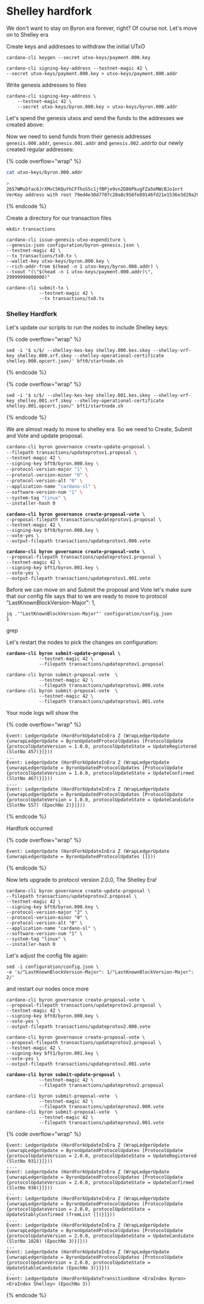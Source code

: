 # Shelley hardfork

We don't want to stay on Byron era forever, right? Of course not. Let's move on to Shelley era

Create keys and addresses to withdraw the initial UTxO

```
cardano-cli keygen --secret utxo-keys/payment.000.key
```

```
cardano-cli signing-key-address --testnet-magic 42 \
--secret utxo-keys/payment.000.key > utxo-keys/payment.000.addr
```

Write genesis addresses to files&#x20;

```
cardano-cli signing-key-address \
    --testnet-magic 42 \
    --secret utxo-keys/byron.000.key > utxo-keys/byron.000.addr
```

Let's spend the genesis utxos and send the funds to the addresses we created above:

Now we need to send funds from their genesis addresses `genesis.000.addr`, `genesis.001.addr` and `genesis.002.addr`to our newly created regular addresses:

{% code overflow="wrap" %}
```bash
cat utxo-keys/byron.000.addr

>
2657WMsDfac6JrXMvC5KQuYhCFfhoS5c1jfBPje9vn2D86PkugFZa5oMWcBJo1nrt
VerKey address with root 79ed4e30d7707c20a8c958fe89146fd21e1536e3d29a29e0131deabf, attributes: AddrAttributes { derivation path: {} }
```
{% endcode %}

Create a directory for our transaction files

```
mkdir transactions
```

```
cardano-cli issue-genesis-utxo-expenditure \
--genesis-json configuration/byron-genesis.json \
--testnet-magic 42 \
--tx transactions/tx0.tx \
--wallet-key utxo-keys/byron.000.key \
--rich-addr-from $(head -n 1 utxo-keys/byron.000.addr) \
--txout "(\"$(head -n 1 utxo-keys/payment.000.addr)\", 29999999000000)"
```

```
cardano-cli submit-tx \
            --testnet-magic 42 \
            --tx transactions/tx0.tx
```

### Shelley Hardfork&#x20;

Let's update our scripts to run the nodes to include Shelley keys:

{% code overflow="wrap" %}
```
sed -i '$ s/$/ --shelley-kes-key shelley.000.kes.skey --shelley-vrf-key shelley.000.vrf.skey --shelley-operational-certificate shelley.000.opcert.json/' bft0/startnode.sh
```
{% endcode %}

{% code overflow="wrap" %}
```
sed -i '$ s/$/ --shelley-kes-key shelley.001.kes.skey --shelley-vrf-key shelley.001.vrf.skey --shelley-operational-certificate shelley.001.opcert.json/' bft1/startnode.sh  
```
{% endcode %}

We are almost ready to move to shelley era. So we need to Create, Submit and Vote and update proposal.&#x20;

```bash
cardano-cli byron governance create-update-proposal \
--filepath transactions/updateprotov1.proposal \
--testnet-magic 42 \
--signing-key bft0/byron.000.key \
--protocol-version-major "1" \
--protocol-version-minor "0" \
--protocol-version-alt "0" \
--application-name "cardano-sl" \
--software-version-num "1" \
--system-tag "linux" \
--installer-hash 0
```

<pre><code><strong>cardano-cli byron governance create-proposal-vote \
</strong>--proposal-filepath transactions/updateprotov1.proposal \
--testnet-magic 42 \
--signing-key bft0/byron.000.key \
--vote-yes \
--output-filepath transactions/updateprotov1.000.vote
</code></pre>

<pre><code><strong>cardano-cli byron governance create-proposal-vote \
</strong>--proposal-filepath transactions/updateprotov1.proposal \
--testnet-magic 42 \
--signing-key bft1/byron.001.key \
--vote-yes \
--output-filepath transactions/updateprotov1.001.vote
</code></pre>

Before we can move on and Submit the proposal and Vote let's make sure that our config file says that to we are ready to move to protocol "LastKnownBlockVersion-Major": 1,

```
jq .'"LastKnownBlockVersion-Major"' configuration/config.json 
1
```

grep&#x20;

Let's restart the nodes to pick the changes on configuration:



<pre><code><strong>cardano-cli byron submit-update-proposal \
</strong>            --testnet-magic 42 \
            --filepath transactions/updateprotov1.proposal
</code></pre>

```
cardano-cli byron submit-proposal-vote  \
            --testnet-magic 42 \
            --filepath transactions/updateprotov1.000.vote
cardano-cli byron submit-proposal-vote  \
            --testnet-magic 42 \
            --filepath transactions/updateprotov1.001.vote
```

Your node logs will show the&#x20;

{% code overflow="wrap" %}
```
Event: LedgerUpdate (HardForkUpdateInEra Z (WrapLedgerUpdate {unwrapLedgerUpdate = ByronUpdatedProtocolUpdates [ProtocolUpdate {protocolUpdateVersion = 1.0.0, protocolUpdateState = UpdateRegistered (SlotNo 457)}]}))
...
Event: LedgerUpdate (HardForkUpdateInEra Z (WrapLedgerUpdate {unwrapLedgerUpdate = ByronUpdatedProtocolUpdates [ProtocolUpdate {protocolUpdateVersion = 1.0.0, protocolUpdateState = UpdateConfirmed (SlotNo 467)}]}))
....
Event: LedgerUpdate (HardForkUpdateInEra Z (WrapLedgerUpdate {unwrapLedgerUpdate = ByronUpdatedProtocolUpdates [ProtocolUpdate {protocolUpdateVersion = 1.0.0, protocolUpdateState = UpdateCandidate (SlotNo 557) (EpochNo 2)}]}))

```
{% endcode %}

Hardfork occurred

{% code overflow="wrap" %}
```
Event: LedgerUpdate (HardForkUpdateInEra Z (WrapLedgerUpdate {unwrapLedgerUpdate = ByronUpdatedProtocolUpdates []}))
```
{% endcode %}

Now lets upgrade to protocol version 2.0.0, The Shelley Era!&#x20;

```
cardano-cli byron governance create-update-proposal \
--filepath transactions/updateprotov2.proposal \
--testnet-magic 42 \
--signing-key bft0/byron.000.key \
--protocol-version-major "2" \
--protocol-version-minor "0" \
--protocol-version-alt "0" \
--application-name "cardano-sl" \
--software-version-num "1" \
--system-tag "linux" \
--installer-hash 0
```

Let's adjust the config file again:

```
sed -i configuration/config.json \
-e 's/"LastKnownBlockVersion-Major": 1/"LastKnownBlockVersion-Major": 2/'
```

and restart our nodes once more

```
cardano-cli byron governance create-proposal-vote \
--proposal-filepath transactions/updateprotov2.proposal \
--testnet-magic 42 \
--signing-key bft0/byron.000.key \
--vote-yes \
--output-filepath transactions/updateprotov2.000.vote
```

```
cardano-cli byron governance create-proposal-vote \
--proposal-filepath transactions/updateprotov2.proposal \
--testnet-magic 42 \
--signing-key bft1/byron.001.key \
--vote-yes \
--output-filepath transactions/updateprotov2.001.vote
```

<pre><code><strong>cardano-cli byron submit-update-proposal \
</strong>            --testnet-magic 42 \
            --filepath transactions/updateprotov2.proposal
</code></pre>

```
cardano-cli byron submit-proposal-vote  \
            --testnet-magic 42 \
            --filepath transactions/updateprotov2.000.vote
cardano-cli byron submit-proposal-vote  \
            --testnet-magic 42 \
            --filepath transactions/updateprotov2.001.vote
```

{% code overflow="wrap" %}
```
Event: LedgerUpdate (HardForkUpdateInEra Z (WrapLedgerUpdate {unwrapLedgerUpdate = ByronUpdatedProtocolUpdates [ProtocolUpdate {protocolUpdateVersion = 2.0.0, protocolUpdateState = UpdateRegistered (SlotNo 931)}]}))
....
Event: LedgerUpdate (HardForkUpdateInEra Z (WrapLedgerUpdate {unwrapLedgerUpdate = ByronUpdatedProtocolUpdates [ProtocolUpdate {protocolUpdateVersion = 2.0.0, protocolUpdateState = UpdateConfirmed (SlotNo 938)}]}))
...
Event: LedgerUpdate (HardForkUpdateInEra Z (WrapLedgerUpdate {unwrapLedgerUpdate = ByronUpdatedProtocolUpdates [ProtocolUpdate {protocolUpdateVersion = 2.0.0, protocolUpdateState = UpdateStablyConfirmed (fromList [])}]}))
....
Event: LedgerUpdate (HardForkUpdateInEra Z (WrapLedgerUpdate {unwrapLedgerUpdate = ByronUpdatedProtocolUpdates [ProtocolUpdate {protocolUpdateVersion = 2.0.0, protocolUpdateState = UpdateCandidate (SlotNo 1028) (EpochNo 3)}]}))
...
Event: LedgerUpdate (HardForkUpdateInEra Z (WrapLedgerUpdate {unwrapLedgerUpdate = ByronUpdatedProtocolUpdates [ProtocolUpdate {protocolUpdateVersion = 2.0.0, protocolUpdateState = UpdateStableCandidate (EpochNo 3)}]}))
...
Event: LedgerUpdate (HardForkUpdateTransitionDone <EraIndex Byron> <EraIndex Shelley> (EpochNo 3))

```
{% endcode %}
